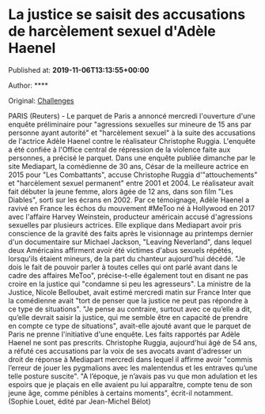 
# La justice se saisit des accusations de harcèlement sexuel d'Adèle Haenel

Published at: **2019-11-06T13:13:55+00:00**

Author: ****

Original: [Challenges](https://www.challenges.fr/top-news/la-justice-se-saisit-des-accusations-de-harcelement-sexuel-d-adele-haenel_683420)

PARIS (Reuters) - Le parquet de Paris a annoncé mercredi l'ouverture d'une enquête préliminaire pour "agressions sexuelles sur mineure de 15 ans par personne ayant autorité" et "harcèlement sexuel" à la suite des accusations de l'actrice Adèle Haenel contre le réalisateur Christophe Ruggia.
L'enquête a été confiée à l'Office central de répression de la violence faite aux personnes, a précisé le parquet.
Dans une enquête publiée dimanche par le site Mediapart, la comédienne de 30 ans, César de la meilleure actrice en 2015 pour "Les Combattants", accuse Christophe Ruggia d'"attouchements" et "harcèlement sexuel permanent" entre 2001 et 2004.
Le réalisateur avait fait débuter la jeune femme, alors âgée de 12 ans, dans son film "Les Diables", sorti sur les écrans en 2002.
Par ce témoignage, Adèle Haenel a ravivé en France les échos du mouvement #MeToo né à Hollywood en 2017 avec l'affaire Harvey Weinstein, producteur américain accusé d'agressions sexuelles par plusieurs actrices.
Elle explique dans Mediapart avoir pris conscience de la gravité des faits après le visionnage au printemps dernier d'un documentaire sur Michael Jackson, "Leaving Neverland", dans lequel deux Américains affirment avoir été victimes d'abus sexuels répétés, lorsqu'ils étaient mineurs, de la part du chanteur aujourd'hui décédé.
"Je dois le fait de pouvoir parler à toutes celles qui ont parlé avant dans le cadre des affaires MeToo", précise-t-elle également tout en disant ne pas croire en la justice qui "condamne si peu les agresseurs".
La ministre de la Justice, Nicole Belloubet, avait estimé mercredi matin sur France Inter que la comédienne avait "tort de penser que la justice ne peut pas répondre à ce type de situations".
"Je pense au contraire, surtout avec ce qu’elle a dit, qu’elle devrait saisir la justice, qui me semble être en capacité de prendre en compte ce type de situations", avait-elle ajouté avant que le parquet de Paris ne prenne l'initiative d'une enquête.
Les faits rapportés par Adèle Haenel ne sont pas prescrits.
Christophe Ruggia, aujourd'hui âgé de 54 ans, a réfuté ces accusations par la voix de ses avocats avant d'adresser un droit de réponse à Mediapart mercredi dans lequel il affirme avoir "commis l’erreur de jouer les pygmalions avec les malentendus et les entraves qu’une telle posture suscite".
"A l’époque, je n’avais pas vu que mon adulation et les espoirs que je plaçais en elle avaient pu lui apparaître, compte tenu de son jeune âge, comme pénibles à certains moments", écrit-il notamment.
(Sophie Louet, édité par Jean-Michel Bélot)
